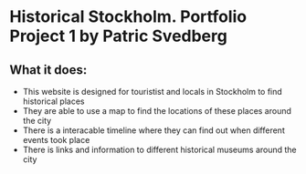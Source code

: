 # Historical Stockholm. Portfolio Project 1 by Patric Svedberg

## What it does:
* This website is designed for touristist and locals in Stockholm to find historical places
* They are able to use a map to find the locations of these places around the city
* There is a interacable timeline where they can find out when different events took place
* There is links and information to different historical museums around the city 
